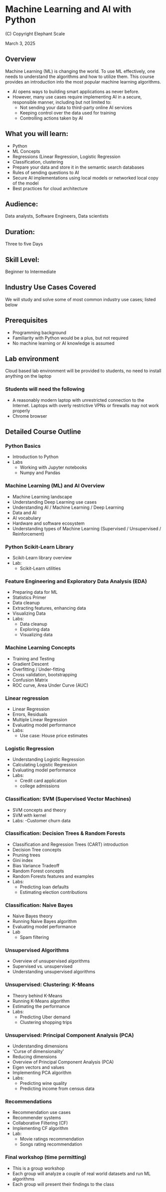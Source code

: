 # Machine Learning and AI with Python

(C) Copyright Elephant Scale

March 3, 2025

## Overview

Machine Learning (ML) is changing the world. To use ML effectively, one needs to understand the algorithms and how to utilize them. This course provides an introduction into the most popular machine learning algorithms.

* AI opens ways to building smart applications as never before.
* However, many use cases require implementing AI in a secure, responsible manner, including but not limited to:
  * Not sending your data to third-party online AI services
  * Keeping control over the data used for training
  * Controlling actions taken by AI

## What you will learn:
* Python 
* ML Concepts
* Regressions (Linear Regression, Logistic Regression
* Classification, clustering
* Prepare your data and store it in the semantic search databases
* Rules of sending questions to AI
* Secure AI implementations using local models or networked local copy of the model
* Best practices for cloud architecture

## Audience:
Data analysts,  Software Engineers, Data scientists

## Duration:
Three to five Days

## Skill Level:
Beginner to Intermediate

## Industry Use Cases Covered
We will study and solve some of most common industry use cases; listed below


## Prerequisites
* Programming background
* Familiarity with Python would be a plus, but not required
* No machine learning or AI knowledge is assumed


## Lab environment
Cloud based lab environment will be provided to students, no need to install anything on the laptop

### Students will need the following
* A reasonably modern laptop with unrestricted connection to the Internet.  Laptops with overly restrictive VPNs or firewalls may not work properly
* Chrome browser

## Detailed Course Outline

### Python Basics
* Introduction to Python
* Labs
  - Working with Jupyter notebooks
  - Numpy and Pandas

### Machine Learning (ML) and AI Overview
* Machine Learning landscape
* Understanding Deep Learning use cases
* Understanding AI / Machine Learning / Deep Learning
* Data and AI
* AI vocabulary
* Hardware and software ecosystem
* Understanding types of Machine Learning (Supervised / Unsupervised / Reinforcement)

### Python Scikit-Learn Library
* Scikit-Learn library overview
* Lab:
  - Scikit-Learn utilities

### Feature Engineering and Exploratory Data Analysis (EDA)
* Preparing data for ML
* Statistics Primer
* Data cleanup
* Extracting features, enhancing data
* Visualizing Data
* Labs:
  - Data cleanup
  - Exploring data
  - Visualizing data

### Machine Learning Concepts
* Training and Testing
* Gradient Descent
* Overfitting / Under-fitting
* Cross validation, bootstrapping
* Confusion Matrix
* ROC curve, Area Under Curve (AUC)


### Linear regression
* Linear Regression
* Errors, Residuals
* Multiple Linear Regression
* Evaluating model performance
* Labs:
  - Use case: House price estimates

### Logistic Regression
* Understanding Logistic Regression
* Calculating Logistic Regression
* Evaluating model performance
* Labs:
  - Credit card application
  - college admissions

### Classification: SVM (Supervised Vector Machines)
* SVM concepts and theory
* SVM with kernel
* Labs:
   -Customer churn data

### Classification: Decision Trees & Random Forests
* Classification and Regression Trees (CART) introduction
* Decision Tree concepts
* Pruning trees
* Gini index
* Bias Variance Tradeoff
* Random Forest concepts
* Random Forests features and examples
* Labs:
  - Predicting loan defaults
  - Estimating election contributions

### Classification: Naive Bayes
* Naive Bayes theory
* Running Naive Bayes algorithm
* Evaluating model performance
* Lab
  - Spam filtering

### Unsupervised Algorithms
* Overview of unsupervised algorithms
* Supervised vs. unsupervised
* Understanding unsupervised algorithms

### Unsupervised: Clustering:  K-Means
* Theory behind K-Means
* Running K-Means algorithm
* Estimating the performance
* Labs:
  - Predicting Uber demand
  - Clustering shopping trips


### Unsupervised: Principal Component Analysis (PCA)
* Understanding dimensions
* 'Curse of dimensionality'
* Reducing dimensions
* Overview of Principal Component Analysis (PCA)
* Eigen vectors and values
* Implementing PCA algorithm
* Labs:
  - Predicting wine quality
  - Predicting income from census data

### Recommendations
* Recommendation use cases
* Recommender systems
* Collaborative Filtering (CF)
* Implementing CF algorithm
* Lab:
   - Movie ratings recommendation
   - Songs rating recommendation

### Final workshop (time permitting)
* This is a group workshop
* Each group will analyze a couple of real world datasets and run ML algorithms
* Each group will present their findings to the class
